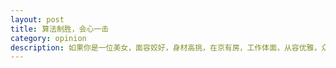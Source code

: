 ```yaml
---
layout: post
title: 算法制胜，会心一击
category: opinion
description: 如果你是一位美女，面容姣好，身材高挑，在京有房，工作体面，从容优雅，众人追慕，总之就是婚恋市场的抢手货，你妈妈肯定不需要去朝阳公园摆地摊。那么，你会如何选择自己的结婚对象呢？是和初恋走入婚姻殿堂？还是等着骑白马的王子直到剩龄？是听从某个早晨冥想之后脑海里蹦出来那个名字？还是遵从你姥姥托梦为你指定的孙婿？
---
```

